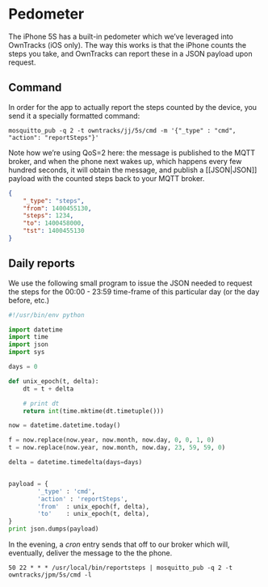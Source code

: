# Pedometer

The iPhone 5S has a built-in pedometer which we’ve leveraged into OwnTracks (iOS only).
The way this works is that the iPhone counts the steps you take, and OwnTracks
can report these in a JSON payload upon request.

## Command

In order for the app to actually report the steps counted by the device, you
send it a specially formatted command:

```
mosquitto_pub -q 2 -t owntracks/jj/5s/cmd -m '{"_type" : "cmd", "action": "reportSteps"}'
```

Note how we’re using QoS=2 here: the message is published to the MQTT broker,
and when the phone next wakes up, which happens every few hundred seconds, it
will obtain the message, and publish a [[JSON|JSON]] payload with the counted steps back
to your MQTT broker.

```json
{
    "_type": "steps", 
    "from": 1400455130, 
    "steps": 1234, 
    "to": 1400458000, 
    "tst": 1400455130
}
```

## Daily reports

We use the following small program to issue the JSON needed to request the
steps for the 00:00 - 23:59 time-frame of this particular day (or the day before, etc.)

```python
#!/usr/bin/env python

import datetime
import time
import json
import sys

days = 0

def unix_epoch(t, delta):
    dt = t + delta

    # print dt
    return int(time.mktime(dt.timetuple()))

now = datetime.datetime.today()

f = now.replace(now.year, now.month, now.day, 0, 0, 1, 0)
t = now.replace(now.year, now.month, now.day, 23, 59, 59, 0)

delta = datetime.timedelta(days=days)


payload = {
        '_type' : 'cmd',
        'action' : 'reportSteps',
        'from'  : unix_epoch(f, delta),
        'to'    : unix_epoch(t, delta),
}
print json.dumps(payload)
```

In the evening, a _cron_ entry sends that off to our broker which will, eventually,
deliver the message to the the phone.

```
50 22 * * * /usr/local/bin/reportsteps | mosquitto_pub -q 2 -t owntracks/jpm/5s/cmd -l
```

